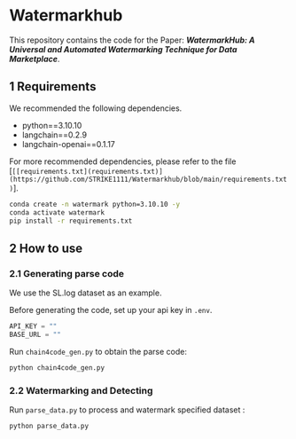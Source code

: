 # Watermarkhub

This repository contains the code for the Paper: ***WatermarkHub: A Universal and Automated Watermarking Technique for Data Marketplace***.

<!-- Due to time constraints, this code submission was made hastily, but the core code is included. **We assure that we will update the code and documentation with more user-friendly versions as soon as possible.** -->

## 1 Requirements

We recommended the following dependencies.

- python==3.10.10
- langchain==0.2.9
- langchain-openai==0.1.17

For more recommended dependencies, please refer to the file [`[[requirements.txt](requirements.txt)](https://github.com/STRIKE1111/Watermarkhub/blob/main/requirements.txt)`].

``` bash
conda create -n watermark python=3.10.10 -y
conda activate watermark
pip install -r requirements.txt
```

## 2 How to use

### 2.1 Generating parse code

We use the SL.log dataset as an example.

Before generating the code, set up your api key in `.env`.

```python
API_KEY = ""
BASE_URL = ""
```

Run `chain4code_gen.py` to obtain the parse code: 

```bash
python chain4code_gen.py
```

### 2.2 Watermarking and Detecting

Run `parse_data.py` to process and watermark specified dataset : 

```bash
python parse_data.py
```
